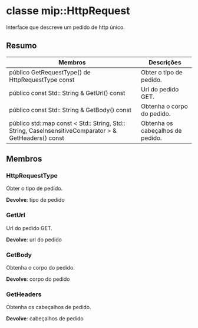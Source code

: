 # <a name="class-miphttprequest"></a>classe mip::HttpRequest 
Interface que descreve um pedido de http único.
  
## <a name="summary"></a>Resumo
 Membros                        | Descrições                                
--------------------------------|---------------------------------------------
 público GetRequestType() de HttpRequestType const  |  Obter o tipo de pedido.
 público const Std:: String & GetUrl() const  |  Url do pedido GET.
 público const Std:: String & GetBody() const  |  Obtenha o corpo do pedido.
público std::map const < Std:: String, Std:: String, CaseInsensitiveComparator > & GetHeaders() const  |  Obtenha os cabeçalhos de pedido.
  
## <a name="members"></a>Membros
  
### <a name="httprequesttype"></a>HttpRequestType
Obter o tipo de pedido.

  
**Devolve**: tipo de pedido
  
### <a name="geturl"></a>GetUrl
Url do pedido GET.

  
**Devolve**: url do pedido
  
### <a name="getbody"></a>GetBody
Obtenha o corpo do pedido.

  
**Devolve**: corpo do pedido
  
### <a name="getheaders"></a>GetHeaders
Obtenha os cabeçalhos de pedido.

  
**Devolve**: cabeçalhos de pedido